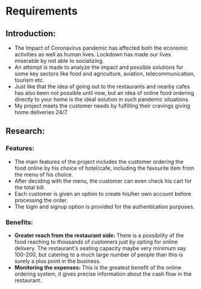 # Requirements

## Introduction:

* The Impact of Coronavirus pandemic has affected both the economic activities as well as human lives. Lockdown has made our lives miserable by not able to socializing.
* An attempt is made to analyze the impact and possible solutions for some key sectors like food and agriculture, aviation, telecommunication, tourism etc.
* Just like that the idea of going out to the restaurants and nearby cafes has also been not possible until now, but an idea of online food ordering directly to your home is the ideal solution in such pandemic situations. 
* My project meets the customer needs by fulfilling their cravings giving home deliveries 24/7.

## Research:

### Features:

* The main features of the project includes the customer ordering the food online by his choice of hotel/cafe, including the favourite item from the menu of his choice.
* After deciding with the menu, the customer can even check his cart for the total bill.
* Each customer is given an option to create his/her own account before processing the order.
* The login and signup option is provided for the authentication purposes.

### Benefits:

* **Greater reach from the restaurant side:**  There is a possibility of the food reaching to thousands of customers just by opting for online delivery. The restaurant's seating capacity maybe very minimum say 100-200, but catering to a much large number of people than this is surely a plus point in the business.
* **Monitoring the expenses:**   This is the greatest benefit of the online ordering system, it gives precise information about the cash flow in the restaurant.  
